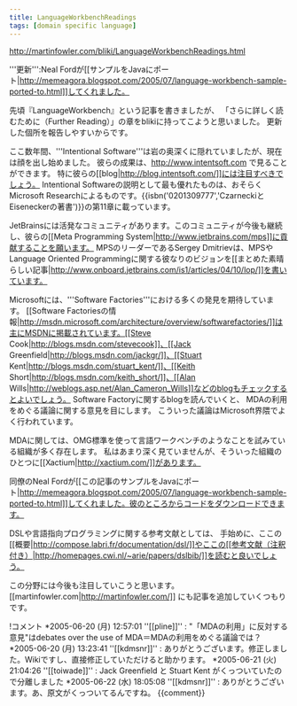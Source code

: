 ```yaml
---
title: LanguageWorkbenchReadings
tags: [domain specific language]
---
```


http://martinfowler.com/bliki/LanguageWorkbenchReadings.html

'''更新''':Neal Fordが[[サンプルをJavaにポート|http://memeagora.blogspot.com/2005/07/language-workbench-sample-ported-to.html]]してくれました。

先頃『LanguageWorkbench』という記事を書きましたが、
「さらに詳しく読むために（Further Reading）」の章をblikiに持ってこようと思いました。
更新した個所を報告しやすいからです。

ここ数年間、'''Intentional Software'''は岩の奥深くに隠れていましたが、現在は顔を出し始めました。
彼らの成果は、http://www.intentsoft.com で見ることができます。
特に彼らの[[blog|http://blog.intentsoft.com/]]には注目すべきでしょう。
Intentional Softwareの説明として最も優れたものは、おそらくMicrosoft Researchによるものです。{{isbn('0201309777','CzarneckiとEiseneckerの著書')}}の第11章に載っています。

JetBrainsには活発なコミュニティがあります。このコミュニティが今後も継続し、彼らの[[Meta Programming System|http://www.jetbrains.com/mps]]に貢献することを願います。
MPSのリーダーであるSergey Dmitrievは、MPSやLanguage Oriented Programmingに関する彼なりのビジョンを[[まとめた素晴らしい記事|http://www.onboard.jetbrains.com/is1/articles/04/10/lop/]]を書いています。

Microsoftには、'''Software Factories'''における多くの発見を期待しています。
[[Software Factoriesの情報|http://msdn.microsoft.com/architecture/overview/softwarefactories/]]は主にMSDNに掲載されています。[[Steve Cook|http://blogs.msdn.com/stevecook]]、[[Jack Greenfield|http://blogs.msdn.com/jackgr/]]、[[Stuart Kent|http://blogs.msdn.com/stuart_kent/]]、[[Keith Short|http://blogs.msdn.com/keith_short/]]、[[Alan Wills|http://weblogs.asp.net/Alan_Cameron_Wills]]などのblogもチェックするとよいでしょう。
Software Factoryに関するblogを読んでいくと、
MDAの利用をめぐる議論に関する意見を目にします。
こういった議論はMicrosoft界隈でよく行われています。

MDAに関しては、OMG標準を使って言語ワークベンチのようなことを試みている組織が多く存在します。
私はあまり深く見ていませんが、そういった組織のひとつに[[Xactium|http://xactium.com/]]があります。

同僚のNeal Fordが[[この記事のサンプルをJavaにポート|http://memeagora.blogspot.com/2005/07/language-workbench-sample-ported-to.html]]してくれました。彼のところからコードをダウンロードできます。

DSLや言語指向プログラミングに関する参考文献としては、
手始めに、ここの[[概要|http://compose.labri.fr/documentation/dsl/]]やここの[[参考文献（注釈付き）|http://homepages.cwi.nl/~arie/papers/dslbib/]]を読むと良いでしょう。

この分野には今後も注目していこうと思います。
[[martinfowler.com|http://martinfowler.com/]] にも記事を追加していくつもりです。

!コメント
*2005-06-20 (月) 12:57:01 ''[[pline]]'' : "「MDAの利用」に反対する意見"はdebates over the use of MDA＝MDAの利用をめぐる議論では？
*2005-06-20 (月) 13:23:41 ''[[kdmsnr]]'' : ありがとうございます。修正しました。Wikiですし、直接修正していただけると助かります。
*2005-06-21 (火) 21:04:26 ''[[toiwade]]'' : Jack Greenfield と Stuart Kent がくっついていたので分離しました
*2005-06-22 (水) 18:05:08 ''[[kdmsnr]]'' : ありがとうございます。あ、原文がくっついてるんですね。
{{comment}}
